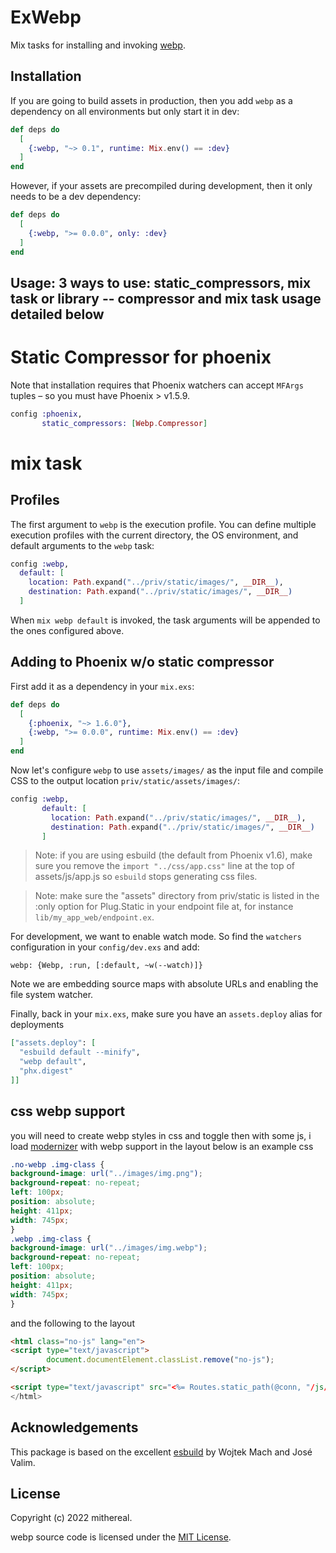 # ExWebp


Mix tasks for installing and invoking [webp](https://github.com/mithereal/ex_webp/).

## Installation

If you are going to build assets in production, then you add
`webp` as a dependency on all environments but only start it
in dev:

```elixir
def deps do
  [
    {:webp, "~> 0.1", runtime: Mix.env() == :dev}
  ]
end
```

However, if your assets are precompiled during development,
then it only needs to be a dev dependency:

```elixir
def deps do
  [
    {:webp, ">= 0.0.0", only: :dev}
  ]
end
```

## Usage: 3 ways to use: static_compressors, mix task or library -- compressor and mix task usage detailed below

# Static Compressor for phoenix

Note that installation requires that Phoenix watchers can accept `MFArgs`
tuples – so you must have Phoenix > v1.5.9.

```elixir
config :phoenix,
       static_compressors: [Webp.Compressor]
``` 

# mix task
## Profiles

The first argument to `webp` is the execution profile.
You can define multiple execution profiles with the current
directory, the OS environment, and default arguments to the
`webp` task:

```elixir
config :webp,
  default: [
    location: Path.expand("../priv/static/images/", __DIR__),
    destination: Path.expand("../priv/static/images/", __DIR__)
  ]
```

When `mix webp default` is invoked, the task arguments will be appended
to the ones configured above.

## Adding to Phoenix w/o static compressor

First add it as a dependency in your `mix.exs`:

```elixir
def deps do
  [
    {:phoenix, "~> 1.6.0"},
    {:webp, ">= 0.0.0", runtime: Mix.env() == :dev}
  ]
end
```

Now let's configure `webp` to use `assets/images/` as the input file and
compile CSS to the output location `priv/static/assets/images/`:

```elixir
config :webp,
       default: [
         location: Path.expand("../priv/static/images/", __DIR__),
         destination: Path.expand("../priv/static/images/", __DIR__)
       ]
```

> Note: if you are using esbuild (the default from Phoenix v1.6),
> make sure you remove the `import "../css/app.css"` line at the
> top of assets/js/app.js so `esbuild` stops generating css files.

> Note: make sure the "assets" directory from priv/static is listed
> in the :only option for Plug.Static in your endpoint file at,
> for instance `lib/my_app_web/endpoint.ex`.

For development, we want to enable watch mode. So find the `watchers`
configuration in your `config/dev.exs` and add:

```
webp: {Webp, :run, [:default, ~w(--watch)]}
```

Note we are embedding source maps with absolute URLs and enabling the file system watcher.

Finally, back in your `mix.exs`, make sure you have an `assets.deploy`
alias for deployments

```elixir
["assets.deploy": [
  "esbuild default --minify",
  "webp default",
  "phx.digest"
]]
```

## css webp support
you will need to create webp styles in css and toggle then with some js, i load [modernizer](https://modernizr.com) with webp support in the layout
below is an example css

```css
.no-webp .img-class {
background-image: url("../images/img.png");
background-repeat: no-repeat;
left: 100px;
position: absolute;
height: 411px;
width: 745px;
}  
.webp .img-class {
background-image: url("../images/img.webp");
background-repeat: no-repeat;
left: 100px;
position: absolute;
height: 411px;
width: 745px;
}
```

and the following to the layout

```html
<html class="no-js" lang="en">
<script type="text/javascript">
        document.documentElement.classList.remove("no-js");
</script>

<script type="text/javascript" src="<%= Routes.static_path(@conn, "/js/modernizr_webp.js") %>"></script>
</html>
```

## Acknowledgements

This package is based on the excellent [esbuild](https://github.com/phoenixframework/esbuild) by Wojtek Mach and José Valim.

## License

Copyright (c) 2022 mithereal.

webp source code is licensed under the [MIT License](LICENSE.md).
